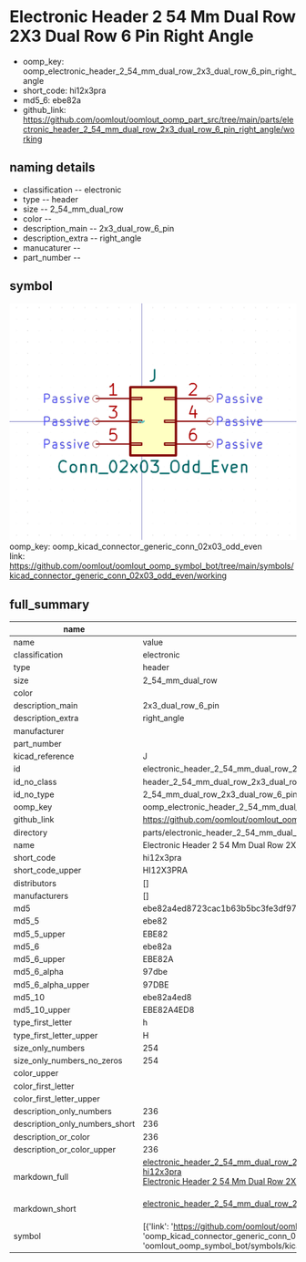 # Electronic Header 2 54 Mm Dual Row 2X3 Dual Row 6 Pin Right Angle

  
* oomp_key: oomp_electronic_header_2_54_mm_dual_row_2x3_dual_row_6_pin_right_angle 
* short_code: hi12x3pra
* md5_6: ebe82a  
* github_link: https://github.com/oomlout/oomlout_oomp_part_src/tree/main/parts/electronic_header_2_54_mm_dual_row_2x3_dual_row_6_pin_right_angle/working  
## naming details
* classification -- electronic
* type -- header
* size -- 2_54_mm_dual_row
* color -- 
* description_main -- 2x3_dual_row_6_pin
* description_extra -- right_angle
* manucaturer -- 
* part_number -- 



## symbol

![](symbol/0/working/working_600.png)  
oomp_key: oomp_kicad_connector_generic_conn_02x03_odd_even  
link: https://github.com/oomlout/oomlout_oomp_symbol_bot/tree/main/symbols/kicad_connector_generic_conn_02x03_odd_even/working  


## full_summary
| name | value | 
| --- | --- | 
| name | value | 
| classification | electronic | 
| type | header | 
| size | 2_54_mm_dual_row | 
| color |  | 
| description_main | 2x3_dual_row_6_pin | 
| description_extra | right_angle | 
| manufacturer |  | 
| part_number |  | 
| kicad_reference | J | 
| id | electronic_header_2_54_mm_dual_row_2x3_dual_row_6_pin_right_angle | 
| id_no_class | header_2_54_mm_dual_row_2x3_dual_row_6_pin_right_angle | 
| id_no_type | 2_54_mm_dual_row_2x3_dual_row_6_pin_right_angle | 
| oomp_key | oomp_electronic_header_2_54_mm_dual_row_2x3_dual_row_6_pin_right_angle | 
| github_link | https://github.com/oomlout/oomlout_oomp_part_src/tree/main/parts/electronic_header_2_54_mm_dual_row_2x3_dual_row_6_pin_right_angle/working | 
| directory | parts/electronic_header_2_54_mm_dual_row_2x3_dual_row_6_pin_right_angle | 
| name | Electronic Header 2 54 Mm Dual Row 2X3 Dual Row 6 Pin Right Angle | 
| short_code | hi12x3pra | 
| short_code_upper | HI12X3PRA | 
| distributors | [] | 
| manufacturers | [] | 
| md5 | ebe82a4ed8723cac1b63b5bc3fe3df97 | 
| md5_5 | ebe82 | 
| md5_5_upper | EBE82 | 
| md5_6 | ebe82a | 
| md5_6_upper | EBE82A | 
| md5_6_alpha | 97dbe | 
| md5_6_alpha_upper | 97DBE | 
| md5_10 | ebe82a4ed8 | 
| md5_10_upper | EBE82A4ED8 | 
| type_first_letter | h | 
| type_first_letter_upper | H | 
| size_only_numbers | 254 | 
| size_only_numbers_no_zeros | 254 | 
| color_upper |  | 
| color_first_letter |  | 
| color_first_letter_upper |  | 
| description_only_numbers | 236 | 
| description_only_numbers_short | 236 | 
| description_or_color | 236 | 
| description_or_color_upper | 236 | 
| markdown_full | [electronic_header_2_54_mm_dual_row_2x3_dual_row_6_pin_right_angle](https://github.com/oomlout/oomlout_oomp_part_src/tree/main/parts/electronic_header_2_54_mm_dual_row_2x3_dual_row_6_pin_right_angle/working)<br>[hi12x3pra](https://github.com/oomlout/oomlout_oomp_part_src/tree/main/parts/electronic_header_2_54_mm_dual_row_2x3_dual_row_6_pin_right_angle/working)<br>[Electronic Header 2 54 Mm Dual Row 2X3 Dual Row 6 Pin Right Angle](https://github.com/oomlout/oomlout_oomp_part_src/tree/main/parts/electronic_header_2_54_mm_dual_row_2x3_dual_row_6_pin_right_angle/working)<br><br> | 
| markdown_short | [electronic_header_2_54_mm_dual_row_2x3_dual_row_6_pin_right_angle](https://github.com/oomlout/oomlout_oomp_part_src/tree/main/parts/electronic_header_2_54_mm_dual_row_2x3_dual_row_6_pin_right_angle/working)<br><br> | 
| symbol | [{'link': 'https://github.com/oomlout/oomlout_oomp_symbol_bot/tree/main/symbols/kicad_connector_generic_conn_02x03_odd_even', 'oomp_key': 'oomp_kicad_connector_generic_conn_02x03_odd_even', 'directory': 'oomlout_oomp_symbol_bot/symbols/kicad_connector_generic_conn_02x03_odd_even//working/working.kicad_sym'}] | 
